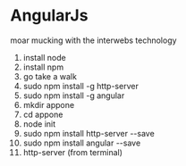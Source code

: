 # AngularJs
moar mucking with the interwebs technology

1. install node
2. install npm
3. go take a walk
4. sudo npm install -g http-server 
5. sudo npm install -g angular 
6. mkdir appone 
7. cd appone 
8. node init
9. sudo npm install http-server --save
10. sudo npm install angular --save
11. http-server (from terminal) 
